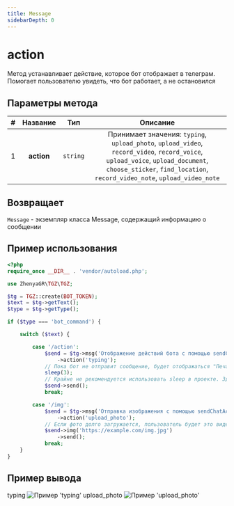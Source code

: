 ```yaml
---
title: Message
sidebarDepth: 0
---
```


# action
Метод устанавливает действие, которое бот отображает в телеграм. Помогает пользователю увидеть, что бот работает, а не остановился

## Параметры метода
| # |  Название  |   Тип    |                                                                                                   Описание                                                                                                   |
|:-:|:----------:|:--------:|:------------------------------------------------------------------------------------------------------------------------------------------------------------------------------------------------------------:|
| 1 | **action** | `string` | Принимает значения: `typing`, `upload_photo`, `upload_video`, `record_video`, `record_voice`, `upload_voice`, `upload_document`, `choose_sticker`, `find_location`, `record_video_note`, `upload_video_note` |

## Возвращает
`Message` - экземпляр класса Message, содержащий информацию о сообщении

## Пример использования

```php
<?php
require_once __DIR__ . 'vendor/autoload.php'; 

use ZhenyaGR\TGZ\TGZ;

$tg = TGZ::create(BOT_TOKEN);
$text = $tg->getText();
$type = $tg->getType();

if ($type === 'bot_command') {

    switch ($text) {

        case '/action':
            $send = $tg->msg('Отображение действий бота с помощью sendChatAction')
                ->action('typing');
            // Пока бот не отправит сообщение, будет отображаться "Печатает..."
            sleep(3);
            // Крайне не рекомендуется использовать sleep в проекте. Здесь используется только для примера
            $send->send();
            break;

        case '/img':
            $send = $tg->msg('Отправка изображения с помощью sendChatAction')
                ->action('upload_photo');
            // Если фото долго загружается, пользователь будет это видеть
            $send->img('https://example.com/img.jpg')
                ->send();
            break;
    }
}
```

## Пример вывода
typing
![Пример 'typing'](/messageAction.png)
upload_photo
![Пример 'upload_photo'](/messageAction2.png)
